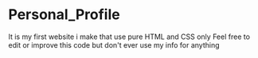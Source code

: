 # Personal_Profile

It is my first website i make that use pure HTML and CSS only
Feel free to edit or improve this code but don't ever use my info for anything
